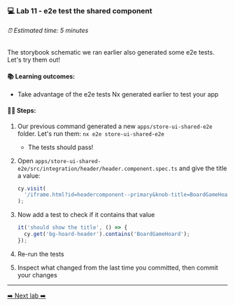 ### 💻 Lab 11 - e2e test the shared component

###### ⏰ Estimated time: 5 minutes

The storybook schematic we ran earlier also generated some e2e tests. Let's try them out!

#### 📚 Learning outcomes:

- Take advantage of the e2e tests Nx generated earlier to test your app

#### 🏋️‍♀️ Steps:

1. Our previous command generated a new `apps/store-ui-shared-e2e` folder. Let's run them: `nx e2e store-ui-shared-e2e`
   - The tests should pass!
2. Open `apps/store-ui-shared-e2e/src/integration/header/header.component.spec.ts` and give the title a value:

   ```ts
   cy.visit(
     '/iframe.html?id=headercomponent--primary&knob-title=BoardGameHoard'
   );
   ```

3. Now add a test to check if it contains that value

   ```ts
   it('should show the title', () => {
     cy.get('bg-hoard-header').contains('BoardGameHoard');
   });
   ```

4. Re-run the tests
5. Inspect what changed from the last time you committed, then commit your changes

---

[➡️ Next lab ➡️](../lab12/LAB.md)
